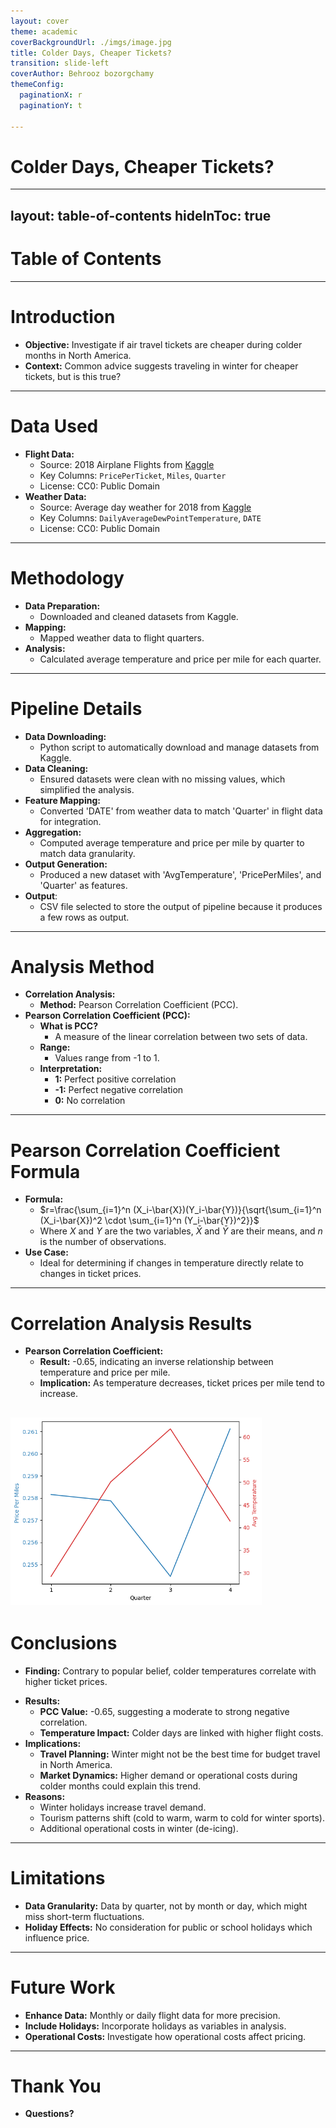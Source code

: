 ```yaml
---
layout: cover
theme: academic
coverBackgroundUrl: ./imgs/image.jpg
title: Colder Days, Cheaper Tickets?
transition: slide-left
coverAuthor: Behrooz bozorgchamy
themeConfig:
  paginationX: r
  paginationY: t
  
---
```


# Colder Days, Cheaper Tickets?
<Pagination classNames="text-gray-300" />

---
layout: table-of-contents
hideInToc: true
---

# Table of Contents



---

# Introduction

<v-clicks>

- **Objective:** Investigate if air travel tickets are cheaper during colder months in North America.
- **Context:** Common advice suggests traveling in winter for cheaper tickets, but is this true?

</v-clicks>

---

# Data Used

<v-clicks>

- **Flight Data:**
  - Source: 2018 Airplane Flights from [Kaggle](https://www.kaggle.com/datasets/behroozbc/average-day-weather-for-2018)
  - Key Columns: `PricePerTicket`, `Miles`, `Quarter`
  - License: CC0: Public Domain
- **Weather Data:**
  - Source: Average day weather for 2018 from [Kaggle](https://www.kaggle.com/datasets/zernach/2018-airplane-flights)
  - Key Columns: `DailyAverageDewPointTemperature`, `DATE`
  - License: CC0: Public Domain

</v-clicks>

---

# Methodology

<v-clicks>

- **Data Preparation:** 
  - Downloaded and cleaned datasets from Kaggle.
- **Mapping:** 
  - Mapped weather data to flight quarters.
- **Analysis:** 
  - Calculated average temperature and price per mile for each quarter.

</v-clicks>

---

# Pipeline Details

<v-clicks>

- **Data Downloading:** 
  - Python script to automatically download and manage datasets from Kaggle.
- **Data Cleaning:** 
  - Ensured datasets were clean with no missing values, which simplified the analysis.
- **Feature Mapping:**
  - Converted 'DATE' from weather data to match 'Quarter' in flight data for integration.
- **Aggregation:**
  - Computed average temperature and price per mile by quarter to match data granularity.
- **Output Generation:**
  - Produced a new dataset with 'AvgTemperature', 'PricePerMiles', and 'Quarter' as features.
- **Output**:
    - CSV file selected to store the output of pipeline because it produces a few rows as output.
</v-clicks>


---

# Analysis Method

<v-clicks depth=2>

- **Correlation Analysis:** 
  - **Method:** Pearson Correlation Coefficient (PCC).
- **Pearson Correlation Coefficient (PCC):**
  - **What is PCC?** 
    - A measure of the linear correlation between two sets of data.
  - **Range:** 
    - Values range from -1 to 1.
  - **Interpretation:**
    - **1:** Perfect positive correlation
    - **-1:** Perfect negative correlation
    - **0:** No correlation

</v-clicks>

---

# Pearson Correlation Coefficient Formula

<v-clicks depth=2>

- **Formula:**
  - $r=\frac{\sum_{i=1}^n (X_i-\bar{X})(Y_i-\bar{Y})}{\sqrt{\sum_{i=1}^n (X_i-\bar{X})^2 \cdot \sum_{i=1}^n (Y_i-\bar{Y})^2}}$
  - Where $X$ and $Y$ are the two variables, $\bar{X}$ and $\bar{Y}$ are their means, and $n$ is the number of observations.
- **Use Case:**
  - Ideal for determining if changes in temperature directly relate to changes in ticket prices.

</v-clicks>

---

# Correlation Analysis Results
<style>
img{
  height:300px;
  margin: 0 auto ;
}
</style>

<v-clicks>

- **Pearson Correlation Coefficient:** 
  - **Result:** -0.65, indicating an inverse relationship between temperature and price per mile.
  - **Implication:** As temperature decreases, ticket prices per mile tend to increase.
  
</v-clicks>
<v-click>

![chart](./imgs/chart.png)
</v-click>
---

# Conclusions

<v-click>

- **Finding:** Contrary to popular belief, colder temperatures correlate with higher ticket prices.
</v-click>
<v-clicks>

- **Results:**
  - **PCC Value:** -0.65, suggesting a moderate to strong negative correlation.
  - **Temperature Impact:** Colder days are linked with higher flight costs.
- **Implications:**
  - **Travel Planning:** Winter might not be the best time for budget travel in North America.
  - **Market Dynamics:** Higher demand or operational costs during colder months could explain this trend.
- **Reasons:**
  - Winter holidays increase travel demand.
  - Tourism patterns shift (cold to warm, warm to cold for winter sports).
  - Additional operational costs in winter (de-icing).

</v-clicks>

---

# Limitations

<v-clicks>

- **Data Granularity:** Data by quarter, not by month or day, which might miss short-term fluctuations.
- **Holiday Effects:** No consideration for public or school holidays which influence price.

</v-clicks>

---

# Future Work

<v-clicks>

- **Enhance Data:** Monthly or daily flight data for more precision.
- **Include Holidays:** Incorporate holidays as variables in analysis.
- **Operational Costs:** Investigate how operational costs affect pricing.

</v-clicks>

---

# Thank You


- **Questions?** 
